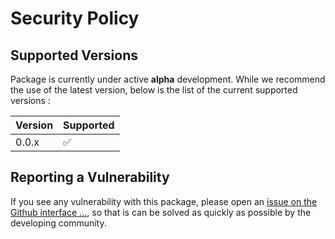 # Security Policy

## Supported Versions

Package is currently under active **alpha** development.
While we recommend the use of the latest version, below is the list of the current supported versions :

| Version | Supported |
| ------- | --------- |
| 0.0.x   | ✅        |

## Reporting a Vulnerability

If you see any vulnerability with this package, please open an 
[issue on the Github interface ...](https://github.com/Parallel-in-Time/qmat/issues),
so that is can be solved as quickly as possible by the developing community.